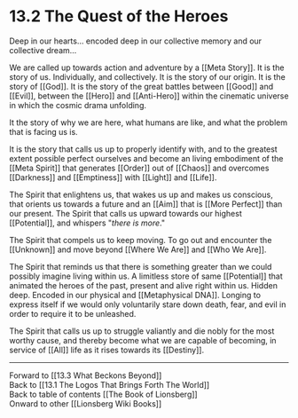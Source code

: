 # 13.2 The Quest of the Heroes

Deep in our hearts… encoded deep in our collective memory and our collective dream…

We are called up towards action and adventure by a [[Meta Story]]. It is the story of us. Individually, and collectively. It is the story of our origin. It is the story of [[God]]. It is the story of the great battles between [[Good]] and [[Evil]], between the [[Hero]] and [[Anti-Hero]] within the cinematic universe in which the cosmic drama unfolding.

It the story of why we are here, what humans are like, and what the problem that is facing us is.

It is the story that calls us up to properly identify with, and to the greatest extent possible perfect ourselves and become an living embodiment of the [[Meta Spirit]] that generates [[Order]] out of [[Chaos]] and overcomes [[Darkness]] and [[Emptiness]] with [[Light]] and [[Life]]. 

The Spirit that enlightens us, that wakes us up and makes us conscious, that orients us towards a future and an [[Aim]] that is [[More Perfect]] than our present. The Spirit that calls us upward towards our highest [[Potential]], and whispers "*there is more*." 

The Spirit that compels us to keep moving. To go out and encounter the [[Unknown]] and move beyond [[Where We Are]] and [[Who We Are]].

The Spirit that reminds us that there is something greater than we could possibly imagine living within us. A limitless store of same [[Potential]] that animated the heroes of the past, present and alive right within us. Hidden deep. Encoded in our physical and [[Metaphysical DNA]]. Longing to express itself if we would only voluntarily stare down death, fear, and evil in order to require it to be unleashed.

The Spirit that calls us up to struggle valiantly and die nobly for the most worthy cause, and thereby become what we are capable of becoming, in service of [[All]] life as it rises towards its [[Destiny]].

___

Forward to [[13.3 What Beckons Beyond]]  
Back to [[13.1 The Logos That Brings Forth The World]]  
Back to table of contents [[The Book of Lionsberg]]  
Onward to other [[Lionsberg Wiki Books]]  
